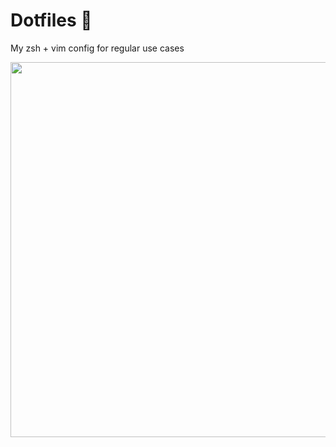 Dotfiles :wrench:
==========

My zsh + vim config for regular use cases

<img src="https://user-images.githubusercontent.com/33410545/146637555-f7aa5497-50c0-4394-9fca-4febe9eddc68.png" width="600"/>
